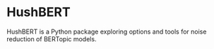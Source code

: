 # HushBERT
HushBERT is a Python package exploring options and tools for noise reduction of BERTopic models.
